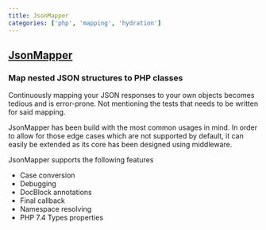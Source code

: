```yaml
---
title: JsonMapper
categories: ['php', 'mapping', 'hydration']
---
```

## [JsonMapper](https://github.com/JsonMapper/JsonMapper)

### Map nested JSON structures to PHP classes

Continuously mapping your JSON responses to your own objects becomes tedious and is error-prone. Not mentioning the
tests that needs to be written for said mapping.

JsonMapper has been build with the most common usages in mind. In order to allow for those edge cases which are not 
supported by default, it can easily be extended as its core has been designed using middleware.

JsonMapper supports the following features
 * Case conversion
 * Debugging
 * DocBlock annotations
 * Final callback
 * Namespace resolving
 * PHP 7.4 Types properties
  